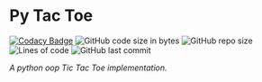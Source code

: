 # Py Tac Toe

[![Codacy Badge](https://api.codacy.com/project/badge/Grade/161e05c41582414298814ccc8d4aa1a8)](https://app.codacy.com/gh/Sigmanificient/Py-Tac-Toe?utm_source=github.com&utm_medium=referral&utm_content=Sigmanificient/Py-Tac-Toe&utm_campaign=Badge_Grade_Settings)
![GitHub code size in bytes](https://img.shields.io/github/languages/code-size/Sigmanificient/Py-Tac-Toe)
![GitHub repo size](https://img.shields.io/github/repo-size/Sigmanificient/Py-Tac-Toe)
![Lines of code](https://img.shields.io/tokei/lines/github/Sigmanificient/Py-Tac-Toe)
![GitHub last commit](https://img.shields.io/github/last-commit/Sigmanificient/Py-Tac-Toe)
    
*A python oop Tic Tac Toe implementation.*
